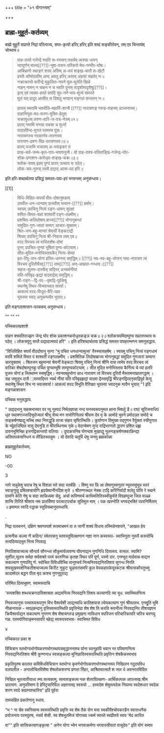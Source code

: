 +++
title = "०१ योगान्त्यम्"

+++
## ब्राह्म-मुहूर्त-कर्तव्यम्

बाह्मे मुहूर्ते सप्राप्ते निद्रां परित्यज्य, सप्त-कृत्वो हरिर् हरिर् इति शब्दं सङ्कीर्तयन्, तम् एव चिन्तयंश् चोत्थाय॥


> ग्राह-ग्रस्ते गजेन्द्रे रुदति स-रभसन् तार्क्ष्यम् आरुह्य धावन्  
व्याघूर्णन् माल्य[[??]]-भूषा-वसन-परिकरो मेघ-गम्भीर-घोषः।  
आबिभ्राणो रथाङ्गं शरम् असिम् अ-भयं शङ्ख-चापौ स-खेटौ  
हस्तैः कौमोदकीम् अप्य् अवतु हरिर् असाव् अंहसां संहतेर् नः॥  
नक्राक्रान्ते करीन्द्रे मुकुलित-नयने मूल-मूलेति खिन्ने  
नाहन् नामन् न चाहन न च भवति पुनस् तादृशोमादृशेषु[[??]]।  
इत्य् एवं त्यक्त-हस्ते सपदि सुर-गणे भाव-शून्ये समस्ते  
मूलं यत् प्रादुर् आसीत् स दिशतु भगवान् मङ्गलं सन्ततन् नः॥

> प्रातस् स्मरामि भवभीति-महार्ति-शान्यै [[??]] 
नारायणङ् गरुड-वाहनम् अञ्जनाभम्।  
ग्राहाभिभूत-मद-वारण-मुक्ति-हेतुश्  
चक्रायुधस् तरुण-वारि-ज-पत्र-नेत्रम्॥१॥  
प्रातर् नमामि मनसा वचसा च मूर्ध्ना  
पादारविन्द-युगलं परमस्य पुंसः।  
नारायणस्य नरकार्णव-तारणस्य  
पारायण-प्रवण-विप्र-परायणस्य॥२॥  
प्रातर् भजामि भजताम् अ-भयङ्करं तं  
प्राक्-सर्व-जन्म-कृत-पाप-भयापनुत्यै।
यो ग्राह-वक्त्र-पतिताङ्घ्रि-गजेन्द्र-घोर-  
शोक-प्रणाशन-करोधृत-शङ्ख-चक्रः॥३॥  
श्लोक-त्रयम् इदम् पुण्यं प्रातर् उत्थाय यः पठेत्।  
लोक-त्रय-गुरुस् तस्मै दद्याद् आत्म-पदं हरिः॥ 

इति हरि-शब्दार्थतया प्रसिद्धं समस्त-पाप-हरं भगवन्तम् अनुसन्धाय।

[[1]]

> विधि-विहित-सपर्यां वीत-दोषानुषङाम्  
उपवीत-धन-धान्याम् उत्सवैस् स्त्यान-[[??]] हर्षाम्।  
स्वयम् उपचिनु नित्यं रङ्ग-धामन् सुरक्षां  
शमित-विमत-वक्षां शाश्वतीं रङ्ग-लक्ष्मीम्॥  
प्रशमित-कलिदोषाम् प्राज्य[[??]] भोगानुबन्धां  
समुदित-गुण-जातां सम्यग् आचार-युक्ताम्।  
श्रित-जन-बहु-मान्यां श्रेयसीं वेङ्कटाद्रौ  
श्रियम् उपचिनु नित्यं श्री-निवास त्वम् एव॥  
वरद विरचय त्वं वारिताशेष-दोषां  
पुनर् उपचित-पुण्यां भूषितां पुण्य-कोट्याम्।  
सीत-मुदित-मनोभिस्तावकैर् नित्य-सेव्यां  
हत-रिपु-जन-योगां हस्ति-धाम्नस् समृद्धिम्॥ [[??]] 
नव-नव-बहु-भोगान् नाथ-नारायण त्वं  
विरचय दुरितौघैस्[[??]] ताम्[[??]] अन्-आघ्रात-गन्धाम्।[[??]]  
सहज-सुलभ-दास्यैस् सद्भिर् अभ्यर्थनीयां  
यति-परिबृढ-हृद्यां यादवाद्रेस् समृद्धिम्॥  
श्री-रङ्ग--द्वि-रद--वृषाद्रि-पूर्वकेषु  
स्थानेषु स्थिर-विभवाभवत् सपर्या।  
आकल्पं वरद-विधूत-वैरि-पक्षा  
भूयस्या भवद् अनुकम्पयैव भूयात्॥ 

इति मङ्गलाशासन-पञ्चकम् अनुसन्धाय।

""
""
""




पच्चिकालप्रशाशे 

ग्राहन क्त्रपतिराज्झग जेन्द्र घोर शोक प्रकाशनकरोधृतकङ्ञ चक्र॥ २॥ श्लोकत्रयमिदम्पुण्य स्प्रतरुत्थाय यः पठेत् । लोकत्रयुगु सप्लै दद्यादात्मपदं हरि” । इति हरिशब्दार्थतया प्रसिद्धं समस्त पापहरम्भगन समनुसद्धाय. 

"विधिविहित सपर्यं वीठदोपानु नृत्गा "मु पचित धनधान्यामुत्स' वैस्स्यासहर्षम् । स्वयमु पचिनु नित्यं रङ्गधामं मरविं शमिले विमत पं शाश्वतीं रङ्गलक्ष्मीम् । प्रशमितिक लिदोषाम्राज्य भोगानुबद्धां समुदित गुणजारां सम्यगा चारयुक्ताम् । श्रितजन बहुमान्यां श्रेयनीं वेङ्कटा श्रियमु पचिनु नित्यं श्रीनि वास त्वमेव वरद विरचय त्वं वारिका शेषदोषाम्पुनकु पचित पुण्याम्भूषि ताम्पुण्यकोट्याम् । सीत मुदित मनोभिस्ताव कैर्नित्य चे व्यां हतरि पुजन योगां ह स्तिथाम्न स्समृद्धिम्। नवनवबहुभोगा न्नाध नारायण त्वं विरचय दुरितौ मैस्तामनाघ्रातगद्धाम् । सह जमुलुभ दासै ्यस्सद्भिर भ्यर्थ नीयां यति परिबृढहृद्यां यादवा द्रेस्समृद्धिं श्रीरङ्गद्विरदनृसाद्रिपूर्व केसु स्थानेषु स्थिर विभ ना भवत्सवर्या ! आकल्पं सरद विभूति वैरिपक्षा भूयस्या भवदनुक म्पयैन भूयात् "1 इदि मङ्गळाशासन 

पच्चिक मनुसद्धाय. 

" उद्यद्भानु सहस्रभास्वर वर प्यू नूस्पदं निर्मलज्ञान्ना नन्द घनस्वरूपनुमल क्षाना भिषर्लु डै॥ राष्टं सूरिजनाधिपं धृत रथाक्गाज्जादिभूपोज्वलं श्रीभू सेव्य मन सभोगिनिलयं श्रीवाम देव मृ के आमोदे भुवने प्रमोदउत समोदे च सङ्कर्षणष्प्रद्यु मच्चि तथा निरुद्धुडि ताजा संहार सृष्टिस्थितिः। कुर्वाणान तिमुख्य पद्गुणन रैर्युक्तां स्त्रीयुगात कॆ र्व्यूहाधिष्ठित वासु देवनुडि तं श्रीराब्धिनाथ नृके॥ वेदान्वेषण मुन्द राद्रिभरणतो द्धारण प्रशित प्रह्ला दावनभूमिभिक्ष इजगद्विकान्तयो यलियाः । दुष्टक्षत्रनिब र्घणन्दश मुखाद्यु नूलनङ्कर्षणक्काळिन्द्या अतिपापकंसनिधनं य तीडितस्तन्नुमः । यो देवादि चतुर्वि धेषु जनमु ब्रह्मकोळा 

ब्राह्ममुहूर्तकर्तव्यम्. 

NO 

-00 

3 

न्तरे सन्नुकेषु चराच रेषु च विशन्ना स्ते सदा स्तर्बहिः । विष्णु स्त न्नि आ लेष्वणुस्वणुतर म्भूयस्सुभूय स्तरं स्वाङ्गुष्ठु प्रमितश्चायोगि हृदयेष्वानीनदिश मृजे ॥ श्रीरण्णस्थल नेक्क टाद्रि करिगिर्यादौ शलेदु पोत्ति रे स्थाने ग्रामनि केति नेषु च सदा सान्निध्यमा सेदु. अर्चा रूपिणमर्च काभिमतितिस्स्वीकुर्वते विग्रहम्पूजा जिल वाळ्ळ शान्वि तिरिते श्रीशाय नमः प्रातर्विष्णा परत्वाटपर्चाक सुतिमुत्त माम् । पक त्प्रस्नोति भगवद्भक्तिं परवनिर्मिताम् ॥ इमाम्पर त्वादि पड्डाक स्तुतिख्चानुसस्धायि. 

. 

निद्रा पलचननं, दक्षिण श्रवणस्पर्श रूपमाचमनं वा त जानीं शक्यं विधाय तस्मिन्नेनशयने, "आखल हेय 

प्रत्यनीक कल्या णै कठिन/ स्वेतरसनु स्तवस्तुविलक्षणान नज्ञा नान कस्वरूप- स्वाभिनुता नुरूपै करूपॊचि स्त्यदिव्याद्भुत नित्य निरवद्य 

निरतिशयाज्वल्य सौन्दर्य सौगन्ध्य सौकुमार्यलावण्य यौवनाद्यन गुणनिधि दिव्यरूप. वत्सल. स्वामि? सुशील,सुलभ सर्वज्ञ सर्वशक्ते परमं कारुणिक कृतज्ञ स्थिर परि पूर्ण, परमो दार. एनम्भूत मार्दवाळ वाद्यन सकल्याण गुणपरिपू र्ण. स्वोचित विविधविच्चि तानूश्चर्य नित्यनिरवद्यनिरतिशय सुगन्ध निरति शयसुखस्पर्शनिकतीशयाज्वल्य किरीट नुकुट चूडावतंसमरि कुल वेयकहारकेयूरकटक श्रीवत्सकौस्तुभमु कादामोदर बद्धन पीता मृद काश्च गुणनूपुराद्य 

परिमित दिव्यभूषण. स्वामरूपाचि 

'स्त्यशक्ति शब्धचक्रगदासिशाक्ला अद्ययनित्य निरवद्यनि तिशय कल्याणदि व्या युध. स्वाभिमतनित्य 

निरवज्यानुरू पस्वरूपरूपगुण विभ वैश्वर्यशी लाद्यनवधि कातिशयास ल्येयकल्याण गुणं श्रीवल्लभ. एनमूृति भूमि नीळानायक - स्वछ्छन्दानु वृत्तिस्वरूपस्थिति प्रवृत्तिभेदा शेष शेष ति करति रूपनीत्य निरवद्यनिर तीशयज्ञान क्रियैश्वर्याद्यन सकल्याण गुणगण शेष शेषाचगरुड प्रमुखना नाविधान वपरिजन परिचारिकापरि चरित्र चरणयु गळ. परमयोगिवाङ्मनसापरि च्छेद्य स्वरूपस्वभाव- स्वाभिमत विविध 

४ 

पच्चिकाल प्रका श 

विचित्रान स्तभोग्यभोगोपकरणभोगस्थापसमृद्धाननाश्च र्याना स्तनुहावि भवान न्त परिमाणनित्य निरवद्यनिरतिशय श्रीवै कुण्णनाध स्वसङ्कल्पा मुनिछायिस्वरूपस्थिति प्रवृत्तिन शेषकैकस्वभाव 

प्रकृतिपुरुष कालात कविविधविचित्रान स्तभोग्य कृवर्गभोगोपकरणभोगस्थानरूप निखिलन गदुदयविध वलयलील - अनालोचितविशेषा शेषलोकशरण्य प्रणता र्तिहर, आश्रितवात्सलै श जल धे अवनरतविदित 

निखिल भूतजातीयाधा त्म्य.सत्यकामु. सत्यसङ्कल्प नक शेतरविलक्षण- आर्थिकल्पक आपत्सख.श्रीम न्नारायण. अणुपरिमाण दे हेस्ट्रियारिविल अज्ञानावद्द स्वरूपो ... हस्वदेश शेषुस्त्वदेक नियाम्य स्वदेशधार स्वदेक शरण स्वदे कप्राप्यश्चास्त्रि" इदि पूर्वरा 

तामसंहित प्रकारेणानु स्धाय. 

“भ ^ ना सेव स्वनियाम्य स्वरूपस्थिति प्रवृत्ति स्व शेष तैकं सेन मया स्वकीयैश्चोपकरडैन स्वाराधनैक प्रयोजनाय परमपुरुष, स्सर्व शेसी. स्व शेषभूतमिजं योगाख्य ज्कर्म स्वस्तॆ स्वप्रीतये स्वय 'मेद कारित 

वा"" इति सात्विकत्यागङ्कृत्वा " अनेन योगा भ्येन भगवत्कर्मणा भगवास्त्रीयतां वासुदेवः" इति योगं समाप 
